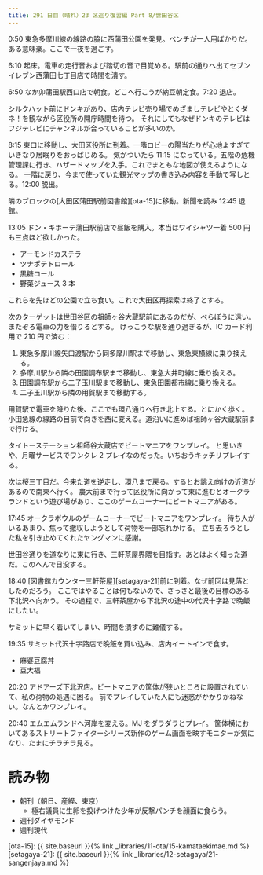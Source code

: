 ```yaml
---
title: 291 日目（晴れ）23 区巡り復習編 Part 8/世田谷区
---
```


0:50 東急多摩川線の線路の脇に西蒲田公園を発見。ベンチが一人用ばかりだ。ある意味楽。ここで一夜を過ごす。

6:10 起床。電車の走行音および踏切の音で目覚める。駅前の通りへ出てセブンイレブン西蒲田七丁目店で時間を潰す。

6:50 なか卯蒲田駅西口店で朝食。どこへ行こうが納豆朝定食。7:20 退店。

シルクハット前にドンキがあり、店内テレビ売り場でめざましテレビやとくダネ！を観ながら区役所の開庁時間を待つ。
それにしてもなぜドンキのテレビはフジテレビにチャンネルが合っていることが多いのか。

8:15 東口に移動し、大田区役所に到着。一階ロビーの陽当たりが心地よすぎていきなり居眠りをおっぱじめる。
気がついたら 11:15 になっている。五階の危機管理課に行き、ハザードマップを入手。これでまともな地図が使えるようになる。
一階に戻り、今まで使っていた観光マップの書き込み内容を手動で写しとる。12:00 脱出。

隣のブロックの[大田区蒲田駅前図書館][ota-15]に移動。新聞を読み 12:45 退館。

13:05 ドン・キホーテ蒲田駅前店で昼飯を購入。本当はワイシャツ一着 500 円も三点ほど欲しかった。

* アーモンドカステラ
* ツナポテトロール
* 黒糖ロール
* 野菜ジュース 3 本

これらを先ほどの公園で立ち食い。これで大田区再探索は終了とする。

次のターゲットは世田谷区の祖師ヶ谷大蔵駅前にあるのだが、べらぼうに遠い。またぞろ電車の力を借りるとする。
けっこうな駅を通り過ぎるが、IC カード利用で 210 円で済む：

1. 東急多摩川線矢口渡駅から同多摩川駅まで移動し、東急東横線に乗り換える。
2. 多摩川駅から隣の田園調布駅まで移動し、東急大井町線に乗り換える。
3. 田園調布駅から二子玉川駅まで移動し、東急田園都市線に乗り換える。
4. 二子玉川駅から隣の用賀駅まで移動する。

用賀駅で電車を降りた後、ここでも環八通りへ行き北上する。とにかく歩く。
小田急線の線路の目前で向きを西に変える。道沿いに進めば祖師ヶ谷大蔵駅前まで行ける。

タイトーステーション祖師谷大蔵店でビートマニアをワンプレイ。
と思いきや、月曜サービスでワンクレ 2 プレイなのだった。いちおうキッチリプレイする。

次は桜三丁目だ。今来た道を逆走し、環八まで戻る。するとお誂え向けの近道があるので南東へ行く。
農大前まで行って区役所に向かって東に進むとオークラランドという遊び場があり、ここのゲームコーナーにビートマニアがある。

17:45 オークラボウルのゲームコーナーでビートマニアをワンプレイ。
待ち人がいるあまり、焦って撤収しようとして荷物を一部忘れかける。
立ち去ろうとした私を引き止めてくれたヤングマンに感謝。

世田谷通りを道なりに東に行き、三軒茶屋界隈を目指す。あとはよく知った道だ。このへんで日没する。

18:40 [図書館カウンター三軒茶屋][setagaya-21]前に到着。なぜ前回は見落としたのだろう。
ここではやることは何もないので、さっさと最後の目標のある下北沢へ向かう。
その過程で、三軒茶屋から下北沢の途中の代沢十字路で晩飯にしたい。

サミットに早く着いてしまい、時間を潰すのに難儀する。

19:35 サミット代沢十字路店で晩飯を買い込み、店内イートインで食す。

* 麻婆豆腐丼
* 豆大福

20:20 アドアーズ下北沢店。ビートマニアの筐体が狭いところに設置されていて、私の荷物の処遇に困る。
前でプレイしていた人にも迷惑がかかりかねない。なんとかワンプレイ。

20:40 エムエムランドへ河岸を変える。MJ をダラダラとプレイ。
筐体横においてあるストリートファイターシリーズ新作のゲーム画面を映すモニターが気になり、たまにチラチラ見る。

# 読み物

* 朝刊（朝日、産経、東京）
  * 極右議員に生卵を投げつけた少年が反撃パンチを顔面に食らう。
* 週刊ダイヤモンド
* 週刊現代

[ota-15]: {{ site.baseurl }}{% link _libraries/11-ota/15-kamataekimae.md %}
[setagaya-21]: {{ site.baseurl }}{% link _libraries/12-setagaya/21-sangenjaya.md %}
